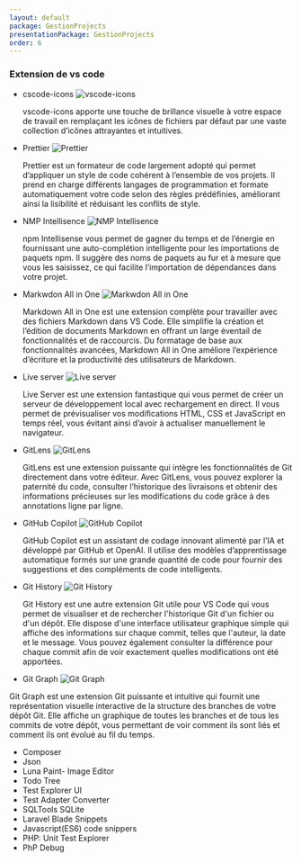 ```yaml
---
layout: default
package: GestionProjects
presentationPackage: GestionProjects
order: 6
---
```


### Extension de vs code

- cscode-icons ![vscode-icons](/lab_crud/Gestion-projets/Analyse-Techniques/les-extension/images/vscode-icons.jpg)
  <!-- note -->
  vscode-icons apporte une touche de brillance visuelle à votre espace de travail en remplaçant les icônes de fichiers par défaut par une vaste collection d’icônes attrayantes et intuitives.

- Prettier ![Prettier](/lab_crud/Gestion-projets/Analyse-Techniques/les-extension/images/prettier.jpg)
  <!-- note -->
  Prettier est un formateur de code largement adopté qui permet d’appliquer un style de code cohérent à l’ensemble de vos projets. Il prend en charge différents langages de programmation et formate automatiquement votre code selon des règles prédéfinies, améliorant ainsi la lisibilité et réduisant les conflits de style.

- NMP Intellisence ![NMP Intellisence](/lab_crud/Gestion-projets/Analyse-Techniques/les-extension/images/npm-intellisense.jpg)
  <!-- note -->
  npm Intellisense vous permet de gagner du temps et de l’énergie en fournissant une auto-complétion intelligente pour les importations de paquets npm. Il suggère des noms de paquets au fur et à mesure que vous les saisissez, ce qui facilite l’importation de dépendances dans votre projet.

- Markwdon All in One ![Markwdon All in One](/lab_crud/Gestion-projets/Analyse-Techniques/les-extension/images/markdown-all-in-one.jpg)
  <!-- note -->
  Markdown All in One est une extension complète pour travailler avec des fichiers Markdown dans VS Code. Elle simplifie la création et l’édition de documents Markdown en offrant un large éventail de fonctionnalités et de raccourcis. Du formatage de base aux fonctionnalités avancées, Markdown All in One améliore l’expérience d’écriture et la productivité des utilisateurs de Markdown.

- Live server ![Live server](/lab_crud/Gestion-projets/Analyse-Techniques/les-extension/images/live-server.jpg)
  <!-- note -->
  Live Server est une extension fantastique qui vous permet de créer un serveur de développement local avec rechargement en direct. Il vous permet de prévisualiser vos modifications HTML, CSS et JavaScript en temps réel, vous évitant ainsi d’avoir à actualiser manuellement le navigateur.

- GitLens ![GitLens](/lab_crud/Gestion-projets/Analyse-Techniques/les-extension/images/gitlens.jpg)
  <!-- note -->
  GitLens est une extension puissante qui intègre les fonctionnalités de Git directement dans votre éditeur. Avec GitLens, vous pouvez explorer la paternité du code, consulter l’historique des livraisons et obtenir des informations précieuses sur les modifications du code grâce à des annotations ligne par ligne.
 

- GitHub Copilot ![GitHub Copilot](/lab_crud/Gestion-projets/Analyse-Techniques/les-extension/images/github-copilot.jpg)
  <!-- note -->
  GitHub Copilot est un assistant de codage innovant alimenté par l’IA et développé par GitHub et OpenAI. Il utilise des modèles d’apprentissage automatique formés sur une grande quantité de code pour fournir des suggestions et des compléments de code intelligents. 

- Git History ![Git History](/lab_crud/Gestion-projets/Analyse-Techniques/les-extension/images/Githistory.jpg)
  <!-- note -->
  Git History est une autre extension Git utile pour VS Code qui vous permet de visualiser et de rechercher l'historique Git d'un fichier ou d'un dépôt. Elle dispose d'une interface utilisateur graphique simple qui affiche des informations sur chaque commit, telles que l'auteur, la date et le message. Vous pouvez également consulter la différence pour chaque commit afin de voir exactement quelles modifications ont été apportées. 

- Git Graph ![Git Graph](/lab_crud/Gestion-projets/Analyse-Techniques/les-extension/images/Gitgraph.png)
<!-- note -->
Git Graph est une extension Git puissante et intuitive qui fournit une représentation visuelle interactive de la structure des branches de votre dépôt Git. Elle affiche un graphique de toutes les branches et de tous les commits de votre dépôt, vous permettant de voir comment ils sont liés et comment ils ont évolué au fil du temps.
- Composer
- Json
- Luna Paint- Image Editor
- Todo Tree
- Test Explorer UI 
- Test Adapter Converter
- SQLTools SQLite 
- Laravel Blade Snippets
- Javascript(ES6) code snippers
- PHP: Unit Test Explorer
- PhP Debug
<!-- new slide -->

